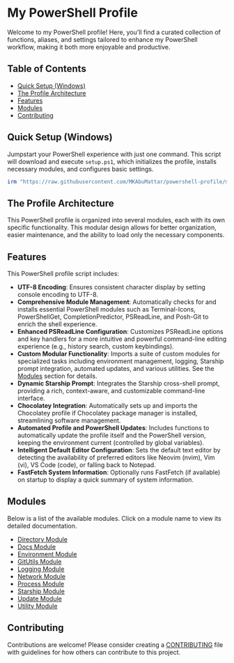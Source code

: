 # My PowerShell Profile

Welcome to my PowerShell profile! Here, you'll find a curated collection of functions, aliases, and settings tailored to enhance my PowerShell workflow, making it both more enjoyable and productive.

## Table of Contents

- [Quick Setup (Windows)](#quick-setup-windows)
- [The Profile Architecture](#the-profile-architecture)
- [Features](#features)
- [Modules](#modules)
- [Contributing](#contributing)

## Quick Setup (Windows)

Jumpstart your PowerShell experience with just one command. This script will download and execute `setup.ps1`, which initializes the profile, installs necessary modules, and configures basic settings.

```powershell
irm "https://raw.githubusercontent.com/MKAbuMattar/powershell-profile/main/setup.ps1" | iex
```

## The Profile Architecture

This PowerShell profile is organized into several modules, each with its own specific functionality. This modular design allows for better organization, easier maintenance, and the ability to load only the necessary components.

## Features

This PowerShell profile script includes:

- **UTF-8 Encoding**: Ensures consistent character display by setting console encoding to UTF-8.
- **Comprehensive Module Management**: Automatically checks for and installs essential PowerShell modules such as Terminal-Icons, PowerShellGet, CompletionPredictor, PSReadLine, and Posh-Git to enrich the shell experience.
- **Enhanced PSReadLine Configuration**: Customizes PSReadLine options and key handlers for a more intuitive and powerful command-line editing experience (e.g., history search, custom keybindings).
- **Custom Modular Functionality**: Imports a suite of custom modules for specialized tasks including environment management, logging, Starship prompt integration, automated updates, and various utilities. See the [Modules](#modules) section for details.
- **Dynamic Starship Prompt**: Integrates the Starship cross-shell prompt, providing a rich, context-aware, and customizable command-line interface.
- **Chocolatey Integration**: Automatically sets up and imports the Chocolatey profile if Chocolatey package manager is installed, streamlining software management.
- **Automated Profile and PowerShell Updates**: Includes functions to automatically update the profile itself and the PowerShell version, keeping the environment current (controlled by global variables).
- **Intelligent Default Editor Configuration**: Sets the default text editor by detecting the availability of preferred editors like Neovim (nvim), Vim (vi), VS Code (code), or falling back to Notepad.
- **FastFetch System Information**: Optionally runs FastFetch (if available) on startup to display a quick summary of system information.

## Modules

Below is a list of the available modules. Click on a module name to view its detailed documentation.

- [Directory Module](./Module/Directory/README.md)
- [Docs Module](./Module/Docs/README.md)
- [Environment Module](./Module/Environment/README.md)
- [GitUtils Module](./Module/GitUtils/README.md)
- [Logging Module](./Module/Logging/README.md)
- [Network Module](./Module/Network/README.md)
- [Process Module](./Module/Process/README.md)
- [Starship Module](./Module/Starship/README.md)
- [Update Module](./Module/Update/README.md)
- [Utility Module](./Module/Utility/README.md)

## Contributing

Contributions are welcome! Please consider creating a [CONTRIBUTING](.github/CONTRIBUTING.md) file with guidelines for how others can contribute to this project.

